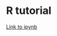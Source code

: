 # R tutorial
[Link to ipynb](https://colab.research.google.com/drive/1tF7cyCtYNKztleI-T5CM3KNK4bTNdj1j?usp=sharing)
